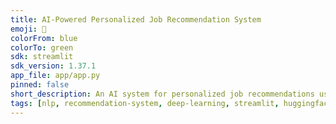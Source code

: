 ```yaml
---
title: AI-Powered Personalized Job Recommendation System
emoji: 🚀
colorFrom: blue
colorTo: green
sdk: streamlit
sdk_version: 1.37.1
app_file: app/app.py
pinned: false
short_description: An AI system for personalized job recommendations using NLP and DL
tags: [nlp, recommendation-system, deep-learning, streamlit, huggingface]
---
```

